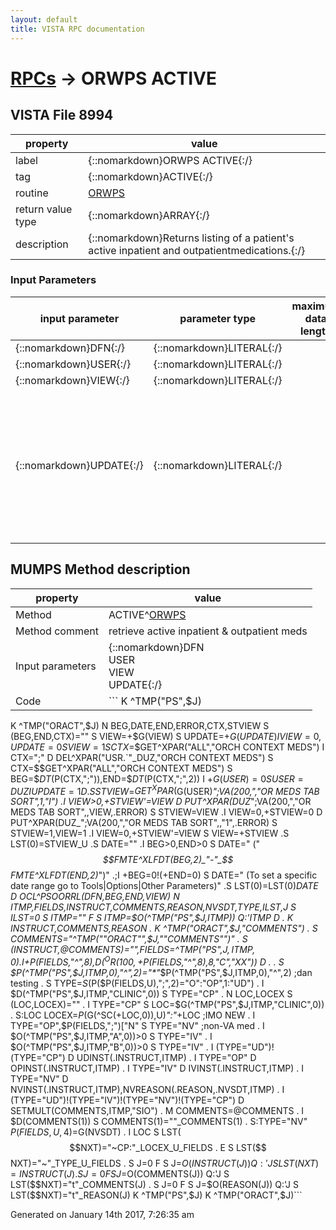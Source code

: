 ```yaml
---
layout: default
title: VISTA RPC documentation
---
```




# [RPCs](TableOfContent.md) &#8594; ORWPS ACTIVE 


 ## VISTA File 8994
 property | value 
--- | --- 
 label | {::nomarkdown}ORWPS ACTIVE{:/}
 tag | {::nomarkdown}ACTIVE{:/}
 routine | [ORWPS](http://code.osehra.org/dox/Routine_ORWPS_source.html)
 return value type | {::nomarkdown}ARRAY{:/}
 description | {::nomarkdown}Returns listing of a patient's active inpatient and outpatientmedications.{:/}

### Input Parameters

| input parameter | parameter type | maximum data length | required | description | 
| --- | --- | --- | --- | --- | 
| {::nomarkdown}DFN{:/} | {::nomarkdown}LITERAL{:/} |  | {::nomarkdown}true{:/} |  | 
| {::nomarkdown}USER{:/} | {::nomarkdown}LITERAL{:/} |  | {::nomarkdown}true{:/} |  | 
| {::nomarkdown}VIEW{:/} | {::nomarkdown}LITERAL{:/} |  | {::nomarkdown}true{:/} |  | 
| {::nomarkdown}UPDATE{:/} | {::nomarkdown}LITERAL{:/} |  | {::nomarkdown}true{:/} | {::nomarkdown}This parameter is use to determine if the parameter that stored the user view preference is updated. This should be set to 1 if called from CPRS and set to 0 if called from another application.{:/} | 


## MUMPS Method description

 property | value 
 --- | --- 
 Method | ACTIVE^[ORWPS](http://code.osehra.org/dox/Routine_ORWPS_source.html)
 Method comment | retrieve active inpatient & outpatient meds
 Input parameters | {::nomarkdown}DFN<br/>USER<br/>VIEW<br/>UPDATE{:/}
 Code | ```  K ^TMP("PS",$J)
 K ^TMP("ORACT",$J)
 N BEG,DATE,END,ERROR,CTX,STVIEW
 S (BEG,END,CTX)=""
 S VIEW=+$G(VIEW)
 S UPDATE=+$G(UPDATE)
 I VIEW=0,UPDATE=0 S VIEW=1
 S CTX=$$GET^XPAR("ALL","ORCH CONTEXT MEDS")
 I CTX=";" D DEL^XPAR("USR.`"_DUZ,"ORCH CONTEXT MEDS")
 S CTX=$$GET^XPAR("ALL","ORCH CONTEXT MEDS")
 S BEG=$$DT($P(CTX,";")),END=$$DT($P(CTX,";",2))
 I +$G(USER)=0 S USER=DUZ
 I UPDATE=1 D
 .S STVIEW=$$GET^XPAR($G(USER)_";VA(200,","OR MEDS TAB SORT",1,"I")
 .I VIEW>0,+STVIEW'=VIEW D PUT^XPAR(DUZ_";VA(200,","OR MEDS TAB SORT",,VIEW,.ERROR) S STVIEW=VIEW
 .I VIEW=0,+STVIEW=0 D PUT^XPAR(DUZ_";VA(200,","OR MEDS TAB SORT",,"1",.ERROR) S STVIEW=1,VIEW=1
 .I VIEW=0,+STVIEW'=VIEW S VIEW=+STVIEW
 .S LST(0)=STVIEW_U
 .S DATE=""
 .I BEG>0,END>0 S DATE=" ("_$$FMTE^XLFDT(BEG,2)_"-"_$$FMTE^XLFDT(END,2)_")"
 .;I +BEG=0!(+END=0) S DATE=" (To set a specific date range go to Tools|Options|Other Parameters)"
 .S LST(0)=LST(0)_DATE
 D OCL^PSOORRL(DFN,BEG,END,VIEW)
 N ITMP,FIELDS,INSTRUCT,COMMENTS,REASON,NVSDT,TYPE,ILST,J S ILST=0
 S ITMP="" F  S ITMP=$O(^TMP("PS",$J,ITMP)) Q:'ITMP  D
 . K INSTRUCT,COMMENTS,REASON
 . K ^TMP("ORACT",$J,"COMMENTS")
 . S COMMENTS="^TMP(""ORACT"",$J,""COMMENTS"")"
 . S (INSTRUCT,@COMMENTS)="",FIELDS=^TMP("PS",$J,ITMP,0)
 . I +$P(FIELDS,"^",8),$D(^OR(100,+$P(FIELDS,"^",8),8,"C","XX")) D
 . . S $P(^TMP("PS",$J,ITMP,0),"^",2)="*"_$P(^TMP("PS",$J,ITMP,0),"^",2) ;dan testing
 . S TYPE=$S($P($P(FIELDS,U),";",2)="O":"OP",1:"UD")
 . I $D(^TMP("PS",$J,ITMP,"CLINIC",0)) S TYPE="CP"
 . N LOC,LOCEX S (LOC,LOCEX)=""
 . I TYPE="CP" S LOC=$G(^TMP("PS",$J,ITMP,"CLINIC",0))
 . S:LOC LOCEX=$P($G(^SC(+LOC,0)),U)_":"_+LOC ;IMO NEW
 . I TYPE="OP",$P(FIELDS,";")["N" S TYPE="NV"          ;non-VA med
 . I $O(^TMP("PS",$J,ITMP,"A",0))>0 S TYPE="IV"
 . I $O(^TMP("PS",$J,ITMP,"B",0))>0 S TYPE="IV"
 . I (TYPE="UD")!(TYPE="CP") D UDINST(.INSTRUCT,ITMP)
 . I TYPE="OP" D OPINST(.INSTRUCT,ITMP)
 . I TYPE="IV" D IVINST(.INSTRUCT,ITMP)
 . I TYPE="NV" D NVINST(.INSTRUCT,ITMP),NVREASON(.REASON,.NVSDT,ITMP)
 . I (TYPE="UD")!(TYPE="IV")!(TYPE="NV")!(TYPE="CP") D SETMULT(COMMENTS,ITMP,"SIO")
 . M COMMENTS=@COMMENTS
 . I $D(COMMENTS(1)) S COMMENTS(1)="\"_COMMENTS(1)
 . S:TYPE="NV" $P(FIELDS,U,4)=$G(NVSDT)
 . I LOC S LST($$NXT)="~CP:"_LOCEX_U_FIELDS
 . E  S LST($$NXT)="~"_TYPE_U_FIELDS
 . S J=0 F  S J=$O(INSTRUCT(J)) Q:'J  S LST($$NXT)=INSTRUCT(J)
 . S J=0 F  S J=$O(COMMENTS(J)) Q:'J  S LST($$NXT)="t"_COMMENTS(J)
 . S J=0 F  S J=$O(REASON(J)) Q:'J  S LST($$NXT)="t"_REASON(J)
 K ^TMP("PS",$J)
 K ^TMP("ORACT",$J)```




 Generated on January 14th 2017, 7:26:35 am